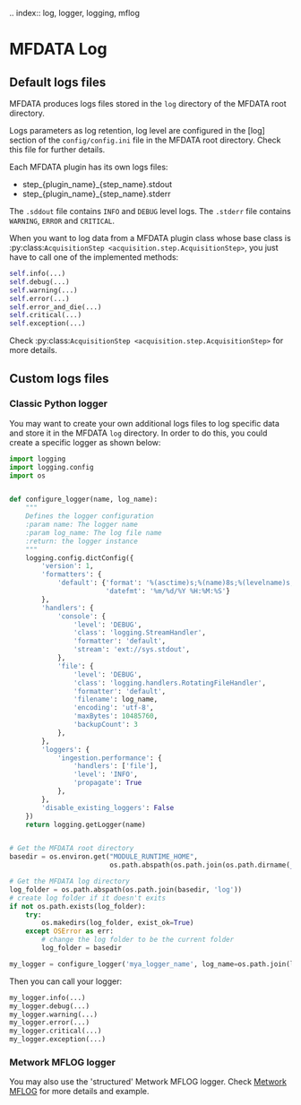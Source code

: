 .. index:: log, logger, logging, mflog
# MFDATA Log

## Default logs files
MFDATA produces logs files stored in the `log` directory of the MFDATA root directory.

Logs parameters as log retention, log level are configured in the [log] section of the `config/config.ini` file in the MFDATA root directory. Check this file for further details.

Each MFDATA plugin has its own logs files:

- step_{plugin_name}_{step_name}.stdout
- step_{plugin_name}_{step_name}.stderr

The `.sddout` file contains `INFO` and `DEBUG` level logs. The `.stderr` file contains `WARNING`, `ERROR` and `CRITICAL`.

When you want to log data from a MFDATA plugin class whose base class is  :py:class:`AcquisitionStep <acquisition.step.AcquisitionStep>`, you just have to call one of the implemented methods:
```python
self.info(...)
self.debug(...)
self.warning(...)
self.error(...)
self.error_and_die(...)
self.critical(...)
self.exception(...)
```

Check :py:class:`AcquisitionStep <acquisition.step.AcquisitionStep>` for more details.

## Custom logs files

### Classic Python logger
You may want to create your own additional logs files to log specific data and store it in the MFDATA `log` directory. In order to do this, you could create a specific logger as shown below:

```python
import logging
import logging.config
import os


def configure_logger(name, log_name):
    """
    Defines the logger configuration
    :param name: The logger name
    :param log_name: The log file name
    :return: the logger instance
    """
    logging.config.dictConfig({
        'version': 1,
        'formatters': {
            'default': {'format': '%(asctime)s;%(name)8s;%(levelname)s;%(message)s',
                        'datefmt': '%m/%d/%Y %H:%M:%S'}
        },
        'handlers': {
            'console': {
                'level': 'DEBUG',
                'class': 'logging.StreamHandler',
                'formatter': 'default',
                'stream': 'ext://sys.stdout',
            },
            'file': {
                'level': 'DEBUG',
                'class': 'logging.handlers.RotatingFileHandler',
                'formatter': 'default',
                'filename': log_name,
                'encoding': 'utf-8',
                'maxBytes': 10485760,
                'backupCount': 3
            },
        },
        'loggers': {
            'ingestion.performance': {
                'handlers': ['file'],
                'level': 'INFO',
                'propagate': True
            },
        },
        'disable_existing_loggers': False
    })
    return logging.getLogger(name)


# Get the MFDATA root directory
basedir = os.environ.get("MODULE_RUNTIME_HOME",
                         os.path.abspath(os.path.join(os.path.dirname(__file__), os.path.pardir)))

# Get the MFDATA log directory
log_folder = os.path.abspath(os.path.join(basedir, 'log'))
# create log folder if it doesn't exits
if not os.path.exists(log_folder):
    try:
        os.makedirs(log_folder, exist_ok=True)
    except OSError as err:
        # change the log folder to be the current folder
        log_folder = basedir

my_logger = configure_logger('mya_logger_name', log_name=os.path.join(log_folder, 'my_log_file_name.log'))

```

Then you can call your logger:
```python
my_logger.info(...)
my_logger.debug(...)
my_logger.warning(...)
my_logger.error(...)
my_logger.critical(...)
my_logger.exception(...)
```

### Metwork MFLOG logger

You may also use the 'structured' Metwork MFLOG logger. Check [Metwork MFLOG](https://github.com/metwork-framework/mflog) for more details and example.

